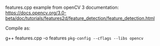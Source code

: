 
features.cpp example from openCV 3 documentation: https://docs.opencv.org/3.0-beta/doc/tutorials/features2d/feature_detection/feature_detection.html


Compile as:

g++ features.cpp -o features `pkg-config --cflags --libs opencv`


